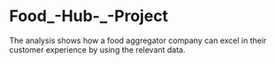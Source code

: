 # Food_-Hub-_-Project
The analysis shows how a food aggregator company can excel in their customer experience by using the relevant data.
